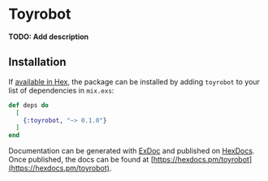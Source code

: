 # Toyrobot

**TODO: Add description**

## Installation

If [available in Hex](https://hex.pm/docs/publish), the package can be installed
by adding `toyrobot` to your list of dependencies in `mix.exs`:

```elixir
def deps do
  [
    {:toyrobot, "~> 0.1.0"}
  ]
end
```

Documentation can be generated with [ExDoc](https://github.com/elixir-lang/ex_doc)
and published on [HexDocs](https://hexdocs.pm). Once published, the docs can
be found at [https://hexdocs.pm/toyrobot](https://hexdocs.pm/toyrobot).

